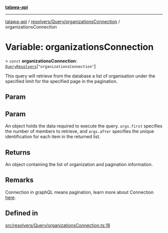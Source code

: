 [**talawa-api**](../../../../README.md)

***

[talawa-api](../../../../modules.md) / [resolvers/Query/organizationsConnection](../README.md) / organizationsConnection

# Variable: organizationsConnection

\> `const` **organizationsConnection**: [`QueryResolvers`](../../../../types/generatedGraphQLTypes/type-aliases/QueryResolvers.md)\[`"organizationsConnection"`\]

This query will retrieve from the database a list of
organisation under the specified limit for the specified page in the pagination.

## Param

## Param

An object holds the data required to execute the query.
`args.first` specifies the number of members to retrieve, and `args.after` specifies
the unique identification for each item in the returned list.

## Returns

An object containing the list of organization and pagination information.

## Remarks

Connection in graphQL means pagination,
learn more about Connection [here](https://relay.dev/graphql/connections.htm).

## Defined in

[src/resolvers/Query/organizationsConnection.ts:18](https://github.com/PalisadoesFoundation/talawa-api/blob/6bd0fecc1032af2aa70d925c85724d9fec2350f9/src/resolvers/Query/organizationsConnection.ts#L18)
